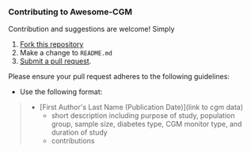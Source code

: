 ### Contributing to Awesome-CGM

Contribution and suggestions are welcome! Simply 

1. [Fork this repository](https://help.github.com/articles/fork-a-repo/)
2. Make a change to `README.md`
3. [Submit a pull request](https://help.github.com/articles/creating-a-pull-request/).

Please ensure your pull request adheres to the following guidelines:
 
- Use the following format: 
> * [First Author's Last Name (Publication Date)](link to cgm data) 
>   * short description including purpose of study, population group, sample size, diabetes type, CGM monitor type, and duration of study 
>   * contributions 
